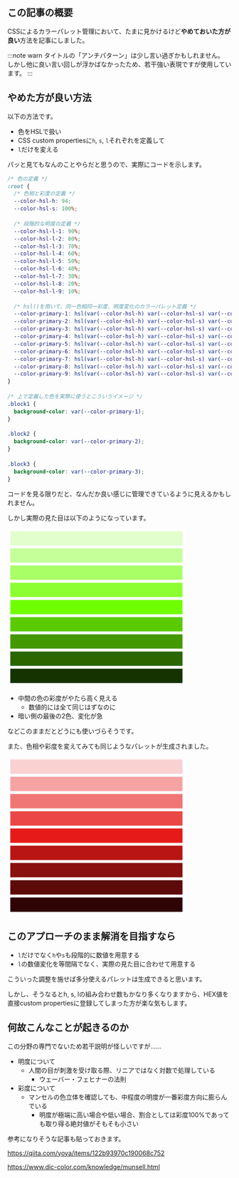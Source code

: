 <!--
title: CSSでカラーパレットを管理する際のアンチパターン
tags: CSS,色,アンチパターン
-->

## この記事の概要

CSSによるカラーパレット管理において、たまに見かけるけど**やめておいた方が良い**方法を記事にしました。

:::note warn
タイトルの「アンチパターン」は少し言い過ぎかもしれません。
しかし他に良い言い回しが浮かばなかったため、若干強い表現ですが使用しています。
:::

## やめた方が良い方法

以下の方法です。

- 色をHSLで扱い
- CSS custom propertiesに`h`, `s`, `l`それぞれを定義して
- `l`だけを変える

パッと見てもなんのことやらだと思うので、実際にコードを示します。

```css:style.css
/* 色の定義 */
:root {
  /* 色相と彩度の定義 */
  --color-hsl-h: 94;
  --color-hsl-s: 100%;

  /* 段階的な明度の定義 */
  --color-hsl-l-1: 90%;
  --color-hsl-l-2: 80%;
  --color-hsl-l-3: 70%;
  --color-hsl-l-4: 60%;
  --color-hsl-l-5: 50%;
  --color-hsl-l-6: 40%;
  --color-hsl-l-7: 30%;
  --color-hsl-l-8: 20%;
  --color-hsl-l-9: 10%;

  /* hsl()を用いて、同一色相同一彩度、明度変化のカラーパレット定義 */
  --color-primary-1: hsl(var(--color-hsl-h) var(--color-hsl-s) var(--color-hsl-l-1));
  --color-primary-2: hsl(var(--color-hsl-h) var(--color-hsl-s) var(--color-hsl-l-2));
  --color-primary-3: hsl(var(--color-hsl-h) var(--color-hsl-s) var(--color-hsl-l-3));
  --color-primary-4: hsl(var(--color-hsl-h) var(--color-hsl-s) var(--color-hsl-l-4));
  --color-primary-5: hsl(var(--color-hsl-h) var(--color-hsl-s) var(--color-hsl-l-5));
  --color-primary-6: hsl(var(--color-hsl-h) var(--color-hsl-s) var(--color-hsl-l-6));
  --color-primary-7: hsl(var(--color-hsl-h) var(--color-hsl-s) var(--color-hsl-l-7));
  --color-primary-8: hsl(var(--color-hsl-h) var(--color-hsl-s) var(--color-hsl-l-8));
  --color-primary-9: hsl(var(--color-hsl-h) var(--color-hsl-s) var(--color-hsl-l-9));
}

/* 上で定義した色を実際に使うとこういうイメージ */
.block1 {
  background-color: var(--color-primary-1);
}

.block2 {
  background-color: var(--color-primary-2);
}

.block3 {
  background-color: var(--color-primary-3);
}
```

コードを見る限りだと、なんだか良い感じに管理できているように見えるかもしれません。

しかし実際の見た目は以下のようになっています。

<img src="../images/color-palette-created-with-hsl-and-css-custom-properties-01.png" alt="" width="400">

- 中間の色の彩度がやたら高く見える
  - 数値的には全て同じはずなのに
- 暗い側の最後の2色、変化が急

などこのままだとどうにも使いづらそうです。

また、色相や彩度を変えてみても同じようなパレットが生成されました。

<img src="../images/color-palette-created-with-hsl-and-css-custom-properties-02.png" alt="" width="400">

## このアプローチのまま解消を目指すなら

- `l`だけでなく`h`や`s`も段階的に数値を用意する
- `l`の数値変化を等間隔でなく、実際の見た目に合わせて用意する

こういった調整を施せば多分使えるパレットは生成できると思います。

しかし、そうなるとh, s, lの組み合わせ数もかなり多くなりますから、HEX値を直接custom propertiesに登録してしまった方が楽な気もします。

## 何故こんなことが起きるのか

この分野の専門でないため若干説明が怪しいですが……

- 明度について
  - 人間の目が刺激を受け取る際、リニアではなく対数で処理している
    - ウェーバー・フェヒナーの法則
- 彩度について
  - マンセルの色立体を確認しても、中程度の明度が一番彩度方向に膨らんでいる
    - 明度が極端に高い場合や低い場合、割合としては彩度100%であっても取り得る絶対値がそもそも小さい

参考になりそうな記事も貼っておきます。

https://qiita.com/yoya/items/122b93970c190068c752

https://www.dic-color.com/knowledge/munsell.html
